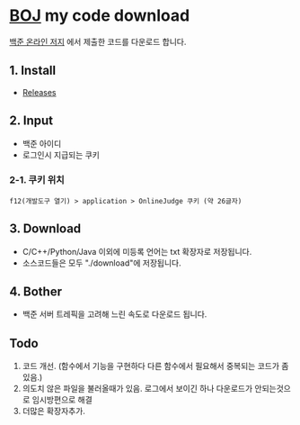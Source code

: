 <h1><a href="https://www.acmicpc.net/">BOJ</a> my code download</h1>

[백준 온라인 저지](https://www.acmicpc.net/) 에서 제출한 코드를 다운로드 합니다.

## 1. Install
* [Releases](https://github.com/l050101/boj_mycode_downloader/releases)

## 2. Input
  * 백준 아이디
  * 로그인시 지급되는 쿠키
  ### 2-1. 쿠키 위치
    f12(개발도구 열기) > application > OnlineJudge 쿠키 (약 26글자)
  
## 3. Download
* C/C++/Python/Java 이외에 미등록 언어는 txt 확장자로 저장됩니다.
* 소스코드들은 모두 "./download"에 저장됩니다.

## 4. Bother
  * 백준 서버 트레픽을 고려해 느린 속도로 다운로드 됩니다. 

## Todo
  1. 코드 개선. (함수에서 기능을 구현하다 다른 함수에서 필요해서 중복되는 코드가 좀 있음.)
  2. 의도치 않은 파일을 불러올때가 있음. 로그에서 보이긴 하나 다운로드가 안되는것으로 임시방편으로 해결
  3. 더많은 확장자추가.
  

